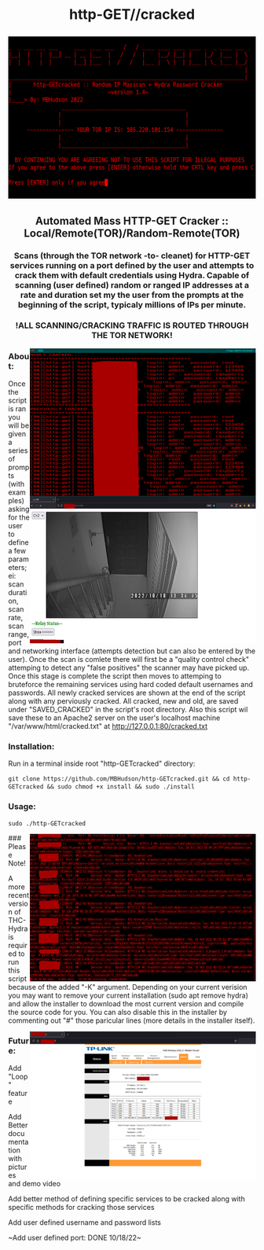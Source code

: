 # <p align="center">http-GET//cracked</p>

 <p align="center">
  <img width="560" height="330" src="https://github.com/MBHudson/http-GETcracked/blob/main/main04.png">
</p>


## <p align="center">Automated Mass HTTP-GET Cracker :: Local/Remote(TOR)/Random-Remote(TOR)</p>
### <p align="center">Scans (through the TOR network -to- cleanet) for HTTP-GET services running on a port defined by the user and attempts to crack them with default credentials using Hydra. Capable of scanning (user defined) random or ranged IP addresses at a rate and duration set my the user from the prompts at the beginning of the script, typicaly millions of IPs per minute.</p>

### <p align="center">!ALL SCANNING/CRACKING TRAFFIC IS ROUTED THROUGH THE TOR NETWORK!</p>


<img align="right" width="460" height="300" src="https://github.com/MBHudson/http-GETcracked/blob/main/pass.jpg">
<img align="right" width="460" height="300" src="https://github.com/MBHudson/http-GETcracked/blob/main/cam.jpg">



### About:

Once the script is ran you will be given a series of prompts (with examples) asking for the user to define a few parameters; ei: scan duration, scan rate, scan range, port and networking interface (attempts detection but can also be entered by the user). Once the scan is comlete there will first be a "quality control check" attemping to detect any "false positives" the scanner may have picked up. Once this stage is complete the script then moves to attemping to bruteforce the remaining services using hard coded default usernames and passwords. All newly cracked services are shown at the end of the script along with any perviously cracked. All cracked, new and old, are saved under "SAVED_CRACKED" in the script's root directory. Also this script wil save these to an Apache2 server on the user's localhost machine "/var/www/html/cracked.txt" at http://127.0.0.1:80/cracked.txt 

 




### Installation:

Run in a terminal inside root "http-GETcracked" directory:
```shell
git clone https://github.com/MBHudson/http-GETcracked.git && cd http-GETcracked && sudo chmod +x install && sudo ./install
```


### Usage:
```shell
sudo ./http-GETcracked
``` 


 <img align="right" width="460" height="300" src="https://github.com/MBHudson/http-GETcracked/blob/main/banner.jpg"> 
### Please Note!

A more recent version of THC-Hydra is required to run this script because of the added "-K" argument. Depending on your current verision you may want to remove your current installation (sudo apt remove hydra) and allow the installer to download the most current version and compile the source code for you. You can also disable this in the installer by commenting out "#" those paricular lines (more details in the installer itself).

<img align="right" width="460" height="300" src="https://github.com/MBHudson/http-GETcracked/blob/main/router.jpg"> 




### Future:

Add "Loop" feature

Add Better documentation with pictures and demo video

Add better method of defining specific services to be cracked along with specific methods for cracking those services

Add user defined username and password lists

~Add user defined port: DONE 10/18/22~

